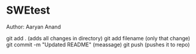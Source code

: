 # SWEtest
Author: Aaryan Anand

git add . (adds all changes in directory)
git add filename (only that change)
git commit -m "Updated README" (meassage)
git push (pushes it to repo)